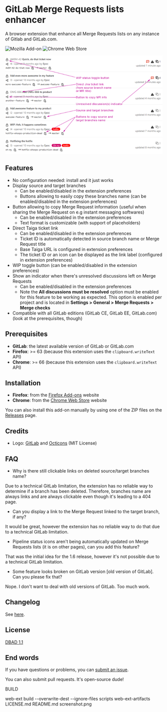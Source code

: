 # GitLab Merge Requests lists enhancer

A browser extension that enhance all Merge Requests lists on any instance of Gitlab and GitLab.com.

![Mozilla Add-on](https://img.shields.io/amo/v/gitlab-mrs-lists-enhancer) ![Chrome Web Store](https://img.shields.io/chrome-web-store/v/emiefdjcbfjkaofipmdcflcddcchmdkf)

<p align="center">
  <img src="screenshot.png">
</p>

## Features

  - No configuration needed: install and it just works
  - Display source and target branches
    - Can be enabled/disabled in the extension preferences
    - Buttons allowing to easily copy these branches name (can be enabled/disabled in the extension preferences)
  - Button allowing to copy Merge Request information (useful when sharing the Merge Request on e.g instant messaging softwares)
    - Can be enabled/disabled in the extension preferences
    - Text format is customizable (with support of placeholders)
  - Direct Taiga ticket link
    - Can be enabled/disabled in the extension preferences
    - Ticket ID is automatically detected in source branch name or Merge Request title
    - Base Taiga URL is configured in extension preferences
    - The ticket ID or an icon can be displayed as the link label (configured in extension preferences)
  - WIP toggle button (can be enabled/disabled in the extension preferences)
  - Show an indicator when there's unresolved discussions left on Merge Requests
    - Can be enabled/disabled in the extension preferences
    - Note the **All discussions must be resolved** option must be enabled for this feature to be working as expected. This option is enabled per project and is located in **Settings > General > Merge Requests > Merge checks**
  - Compatible with all GitLab editions (GitLab CE, GitLab EE, GitLab.com) (look at the prerequisites, though)

## Prerequisites

  - **GitLab**: the latest available version of GitLab or GitLab.com
  - **Firefox**: >= 63 (because this extension uses the `clipboard.writeText` API)
  - **Chrome**: >= 66 (because this extension uses the `clipboard.writeText` API)

## Installation

  - **Firefox**: from the [Firefox Add-ons](https://addons.mozilla.org/en-US/firefox/addon/gitlab-mrs-lists-enhancer/) website
  - **Chrome**: from the [Chrome Web Store](https://chrome.google.com/webstore/detail/gitlab-merge-requests-lis/emiefdjcbfjkaofipmdcflcddcchmdkf) website

You can also install this add-on manually by using one of the ZIP files on the [Releases](https://github.com/EpocDotFr/gitlab-merge-requests-lists-enhancer/releases) page.

## Credits

  - Logo: [GitLab](https://about.gitlab.com/press/press-kit/#logos) and [Octicons](https://primer.style/octicons/git-pull-request) (MIT License)

## FAQ

  - Why is there still clickable links on deleted source/target branches name?

Due to a technical GitLab limitation, the extension has no reliable way to determine if a branch has been deleted. Therefore, branches name are always links and are always clickable even though it's leading to a 404 page.

  - Can you display a link to the Merge Request linked to the target branch, if any?

It would be great, however the extension has no reliable way to do that due to a technical GitLab limitation.

  - Pipeline status icons aren't being automatically updated on Merge Requests lists (it is on other pages), can you add this feature?

That was the initial idea for the 1.6 release, however it's not possible due to a technical GitLab limitation.

  - Some feature looks broken on GitLab version [old version of GitLab]. Can you please fix that?

Nope. I don't want to deal with old versions of GitLab. Too much work.

## Changelog

See [here](https://github.com/EpocDotFr/gitlab-merge-requests-lists-enhancer/releases).

## License

[DBAD 1.1](LICENSE.md)

## End words

If you have questions or problems, you can [submit an issue](https://github.com/EpocDotFr/gitlab-merge-requests-lists-enhancer/issues).

You can also submit pull requests. It's open-source dude!


BUILD

web-ext build --overwrite-dest --ignore-files scripts web-ext-artifacts LICENSE.md README.md screenshot.png